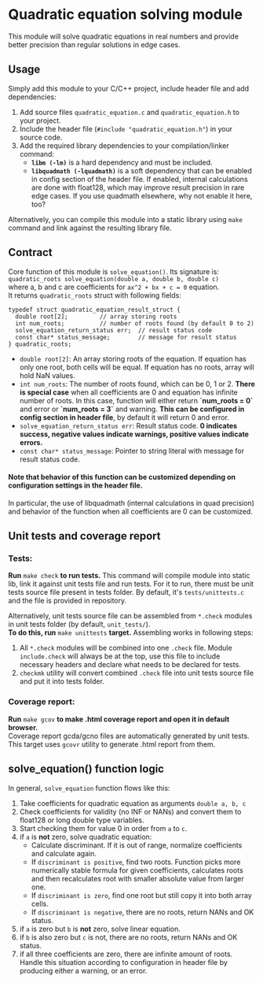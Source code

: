# Quadratic equation solving module
This module will solve quadratic equations in real numbers and provide better precision than regular solutions in edge cases.


## Usage
Simply add this module to your C/C++ project, include header file and add dependencies:
1. Add source files `quadratic_equation.c` and `quadratic_equation.h` to your project.
2. Include the header file (`#include "quadratic_equation.h"`) in your source code.
3. Add the required library dependencies to your compilation/linker command:
    * **`libm (-lm)`** is a hard dependency and must be included.
    * **`libquadmath (-lquadmath)`** is a soft dependency that can be enabled in config section of the header file. If enabled, internal calculations are done with float128, which may improve result precision in rare edge cases. If you use quadmath elsewhere, why not enable it here, too?

Alternatively, you can compile this module into a static library using `make` command and link against the resulting library file.


## Contract
Core function of this module is `solve_equation()`. Its signature is:\
`quadratic_roots solve_equation(double a, double b, double c)`\
where a, b and c are coefficients for `ax^2 + bx + c = 0` equation.\
It returns `quadratic_roots` struct with following fields:
```
typedef struct quadratic_equation_result_struct {
  double root[2];         // array storing roots
  int num_roots;          // number of roots found (by default 0 to 2)
  solve_equation_return_status err;  // result status code
  const char* status_message;        // message for result status
} quadratic_roots;
```
* `double root[2]`: An array storing roots of the equation. If equation has only one root, both cells will be equal. If equation has no roots, array will hold NaN values.
* `int num_roots`: The number of roots found, which can be 0, 1 or 2. **There is special case** when all coefficients are 0 and equation has infinite number of roots. In this case, function will either return **\`num_roots = 0\`** and error or **\`num_roots = 3\`** and warning. **This can be configured in config section in header file**, by default it will return 0 and error.
* `solve_equation_return_status err`: Result status code. **0 indicates success, negative values indicate warnings, positive values indicate errors.**
* `const char* status_message`: Pointer to string literal with message for result status code.

#### Note that behavior of this function can be customized depending on configuration settings in the header file.
In particular, the use of libquadmath (internal calculations in quad precision) and behavior of the function when all coefficients are 0 can be customized.

## Unit tests and coverage report
### Tests:
**Run** `make check` **to run tests.** This command will compile module into static lib, link it against unit tests file and run tests. For it to run, there must be unit tests source file present in tests folder. By default, it's `tests/unittests.c` and the file is provided in repository.

Alternatively, unit tests source file can be assembled from `*.check` modules in unit tests folder (by default, `unit_tests/`).\
**To do this, run** `make unittests` **target.** Assembling works in following steps:
1. All `*.check` modules will be combined into one `.check` file. Module `include.check` will always be at the top, use this file to include necessary headers and declare what needs to be declared for tests.
2. `checkmk` utility will convert combined `.check` file into unit tests source file and put it into tests folder.
### Coverage report:
**Run** `make gcov` **to make .html coverage report and open it in default browser.**\
Coverage report gcda/gcno files are automatically generated by unit tests. This target uses `gcovr` utility to generate .html report from them.


## solve_equation() function logic
In general, `solve_equation` function flows like this:
1. Take coefficients for quadratic equation as arguments `double a, b, c`
2. Check coefficients for validity (no INF or NANs) and convert them to float128 or long double type variables.
3. Start checking them for value 0 in order from `a` to `c`.
4. if `a` is **not** zero, solve quadratic equation:
    * Calculate discriminant. If it is out of range, normalize coefficients and calculate again.
    * If `discriminant is positive`, find two roots. Function picks more numerically stable formula for given coefficients, calculates roots and then recalculates root with smaller absolute value from larger one.
    * If `discriminant is zero`, find one root but still copy it into both array cells.
    * If `discriminant is negative`, there are no roots, return NANs and OK status.
5. if `a` is zero but `b` is **not** zero, solve linear equation.
6. if `b` is also zero but `c` is not, there are no roots, return NANs and OK status.
7. if all three coefficients are zero, there are infinite amount of roots. Handle this situation according to configuration in header file by producing either a warning, or an error.
